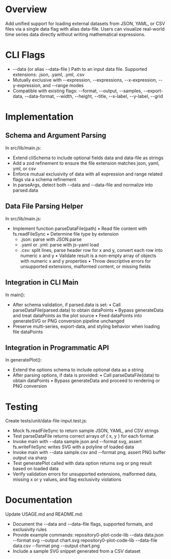 # Overview
Add unified support for loading external datasets from JSON, YAML, or CSV files via a single data flag with alias data-file. Users can visualize real-world time series data directly without writing mathematical expressions.

# CLI Flags

- --data <path> (or alias --data-file <path>)
  Path to an input data file. Supported extensions: .json, .yaml, .yml, .csv
- Mutually exclusive with --expression, --expressions, --x-expression, --y-expression, and --range modes
- Compatible with existing flags: --format, --output, --samples, --export-data, --data-format, --width, --height, --title, --x-label, --y-label, --grid

# Implementation

## Schema and Argument Parsing
In src/lib/main.js:
- Extend cliSchema to include optional fields data and data-file as strings
- Add a zod refinement to ensure the file extension matches json, yaml, yml, or csv
- Enforce mutual exclusivity of data with all expression and range related flags via a schema refinement
- In parseArgs, detect both --data and --data-file and normalize into parsed.data

## Data File Parsing Helper
In src/lib/main.js:
- Implement function parseDataFile(path)
  • Read file content with fs.readFileSync
  • Determine file type by extension
    - .json: parse with JSON.parse
    - .yaml or .yml: parse with js-yaml load
    - .csv: split lines, parse header row for x and y, convert each row into numeric x and y
  • Validate result is a non-empty array of objects with numeric x and y properties
  • Throw descriptive errors for unsupported extensions, malformed content, or missing fields

## Integration in CLI Main
In main():
- After schema validation, if parsed.data is set:
  • Call parseDataFile(parsed.data) to obtain dataPoints
  • Bypass generateData and treat dataPoints as the plot source
  • Feed dataPoints into generateSVG or PNG conversion pipeline unchanged
- Preserve multi-series, export-data, and styling behavior when loading file dataPoints

## Integration in Programmatic API
In generatePlot():
- Extend the options schema to include optional data as a string
- After parsing options, if data is provided:
  • Call parseDataFile(data) to obtain dataPoints
  • Bypass generateData and proceed to rendering or PNG conversion

# Testing

Create tests/unit/data-file-input.test.js:
- Mock fs.readFileSync to return sample JSON, YAML, and CSV strings
- Test parseDataFile returns correct arrays of { x, y } for each format
- Invoke main with --data sample.json and --format svg, assert fs.writeFileSync writes SVG with a polyline of loaded data
- Invoke main with --data sample.csv and --format png, assert PNG buffer output via sharp
- Test generatePlot called with data option returns svg or png result based on loaded data
- Verify validation errors for unsupported extensions, malformed data, missing x or y values, and flag exclusivity violations

# Documentation

Update USAGE.md and README.md:
- Document the --data and --data-file flags, supported formats, and exclusivity rules
- Provide example commands:
  repository0-plot-code-lib --data data.json --format svg --output chart.svg
  repository0-plot-code-lib --data-file data.csv --format png --output chart.png
- Include a sample SVG snippet generated from a CSV dataset